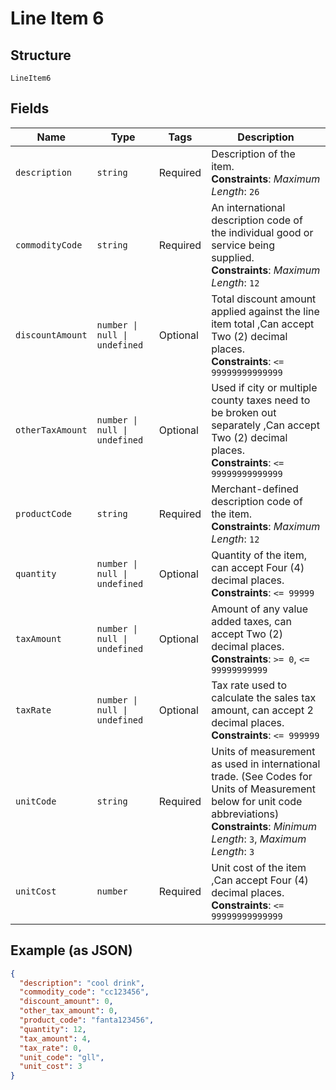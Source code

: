 
# Line Item 6

## Structure

`LineItem6`

## Fields

| Name | Type | Tags | Description |
|  --- | --- | --- | --- |
| `description` | `string` | Required | Description of the item.<br>**Constraints**: *Maximum Length*: `26` |
| `commodityCode` | `string` | Required | An international description code of the individual good or service being supplied.<br>**Constraints**: *Maximum Length*: `12` |
| `discountAmount` | `number \| null \| undefined` | Optional | Total discount amount applied against the line item total ,Can accept Two (2) decimal places.<br>**Constraints**: `<= 99999999999999` |
| `otherTaxAmount` | `number \| null \| undefined` | Optional | Used if city or multiple county taxes need to be broken out separately ,Can accept Two (2) decimal places.<br>**Constraints**: `<= 99999999999999` |
| `productCode` | `string` | Required | Merchant-defined description code of the item.<br>**Constraints**: *Maximum Length*: `12` |
| `quantity` | `number \| null \| undefined` | Optional | Quantity of the item, can accept Four (4) decimal places.<br>**Constraints**: `<= 99999` |
| `taxAmount` | `number \| null \| undefined` | Optional | Amount of any value added taxes, can accept Two (2) decimal places.<br>**Constraints**: `>= 0`, `<= 99999999999` |
| `taxRate` | `number \| null \| undefined` | Optional | Tax rate used to calculate the sales tax amount, can accept 2 decimal places.<br>**Constraints**: `<= 999999` |
| `unitCode` | `string` | Required | Units of measurement as used in international trade. (See Codes for Units of Measurement below for unit code abbreviations)<br>**Constraints**: *Minimum Length*: `3`, *Maximum Length*: `3` |
| `unitCost` | `number` | Required | Unit cost of the item ,Can accept Four (4) decimal places.<br>**Constraints**: `<= 99999999999999` |

## Example (as JSON)

```json
{
  "description": "cool drink",
  "commodity_code": "cc123456",
  "discount_amount": 0,
  "other_tax_amount": 0,
  "product_code": "fanta123456",
  "quantity": 12,
  "tax_amount": 4,
  "tax_rate": 0,
  "unit_code": "gll",
  "unit_cost": 3
}
```

